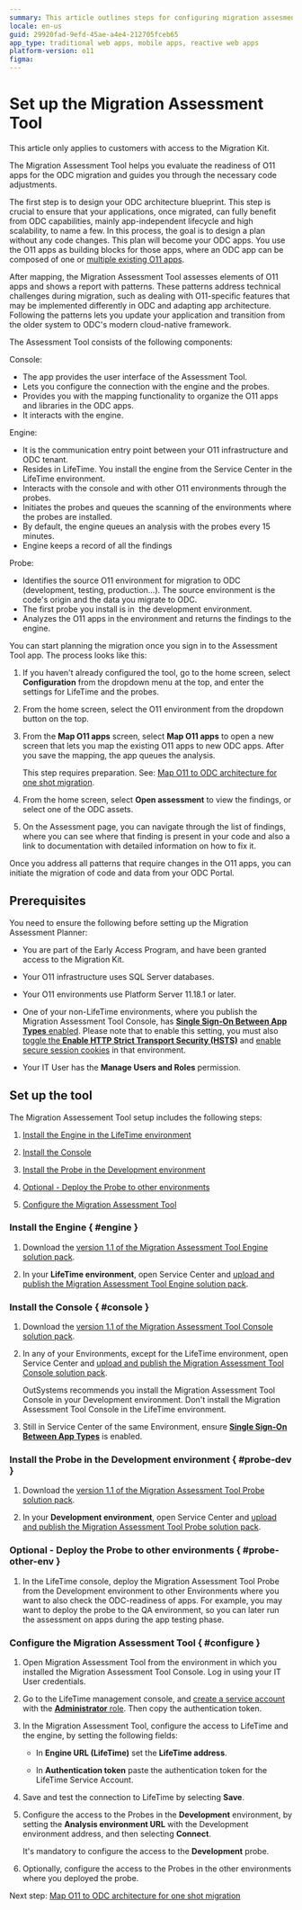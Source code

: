 ```yaml
---
summary: This article outlines steps for configuring migration assesment planner for migration to OutSystems Developer Cloud (ODC).
locale: en-us
guid: 29920fad-9efd-45ae-a4e4-212705fceb65
app_type: traditional web apps, mobile apps, reactive web apps
platform-version: o11
figma:
---
```


# Set up the Migration Assessment Tool

<div class="info" markdown="1">

This article only applies to customers with access to the Migration Kit.

</div>

The Migration Assessment Tool helps you evaluate the readiness of O11 apps for the ODC migration and guides you through the necessary code adjustments.

The first step is to design your ODC architecture blueprint. This step is crucial to ensure that your applications, once migrated, can fully benefit from ODC capabilities, mainly app-independent lifecycle and high scalability, to name a few. In this process, the goal is to design a plan without any code changes. This plan will become your ODC apps. You use the O11 apps as building blocks for those apps, where an ODC app can be composed of one or [multiple existing O11 apps](./plan/plan-map-apps.md).

After mapping, the Migration Assessment Tool assesses elements of O11 apps and shows a report with patterns. These patterns address technical challenges during migration, such as dealing with O11-specific features that may be implemented differently in ODC and adapting app architecture. Following the patterns lets you update your application and transition from the older system to ODC's modern cloud-native framework.

The Assessment Tool consists of the following components:

Console:

* The app provides the user interface of the Assessment Tool.
* Lets you configure the connection with the engine and the probes.
* Provides you with the mapping functionality to organize the O11 apps and libraries in the ODC apps.
* It interacts with the engine.

Engine:

* It is the communication entry point between your O11 infrastructure and ODC tenant.
* Resides in LifeTime. You install the engine from the Service Center in the LifeTime environment.
* Interacts with the console and with other O11 environments through the probes.
* Initiates the probes and queues the scanning of the environments where the probes are installed.
* By default, the engine queues an analysis with the probes every 15 minutes.
* Engine keeps a record of all the findings

Probe:

* Identifies the source O11 environment for migration to ODC (development, testing, production…). The source environment is the code's origin and the data you migrate to ODC.
* The first probe you install is in  the development environment.
* Analyzes the O11 apps in the environment and returns the findings to the engine.

You can start planning the migration once you sign in to the Assessment Tool app. The process looks like this:

1. If you haven't already configured the tool, go to the home screen, select **Configuration** from the dropdown menu at the top, and enter the settings for LifeTime and the probes.
1. From the home screen, select the O11 environment from the dropdown button on the top.
1. From the **Map O11 apps** screen, select **Map O11 apps** to open a new screen that lets you map the existing O11 apps to new ODC apps. After you save the mapping, the app queues the analysis.

   <div class="info" markdown="1">

   This step requires preparation. See: [Map O11 to ODC architecture for one shot migration](plan/plan-map-apps.md).

   </div>

1. From the home screen, select **Open assessment** to view the findings, or select one of the ODC assets. 
1. On the Assessment page, you can navigate through the list of findings, where you can see where that finding is present in your code and also a link to documentation with detailed information on how to fix it.  

Once you address all patterns that require changes in the O11 apps, you can initiate the migration of code and data from your ODC Portal.

## Prerequisites

You need to ensure the following before setting up the Migration Assessment Planner:

* You are part of the Early Access Program, and have been granted access to the Migration Kit.

* Your O11 infrastructure uses SQL Server databases.

* Your O11 environments use Platform Server 11.18.1 or later.

* One of your non-LifeTime environments, where you publish the Migration Assessment Tool Console, has [**Single Sign-On Between App Types** enabled](../security/configure-authentication.md). Please note that to enable this setting, you must also [toggle the **Enable HTTP Strict Transport Security (HSTS)**](../security/enforce-https-security.md) and [enable secure session cookies](../security/secure-cookies-enable-secure-session.md) in that environment.

* Your IT User has the **Manage Users and Roles** permission.

## Set up the tool

The Migration Assessement Tool setup includes the following steps:

1. [Install the Engine in the LifeTime environment](#engine)
   
1. [Install the Console](#console)
   
1. [Install the Probe in the Development environment](#probe-dev)
   
1. [Optional - Deploy the Probe to other environments](#probe-other-env)
   
1. [Configure the Migration Assessment Tool](#configure)

### Install the Engine { #engine }

1. Download the [version 1.1 of the Migration Assessment Tool Engine solution pack](resources/Migration_Assessment_Engine_v1_1.osp).

1. In your **LifeTime environment**, open Service Center and [upload and publish the Migration Assessment Tool Engine solution pack](https://success.outsystems.com/support/troubleshooting/application_lifecycle/deploy_applications_through_service_center/#step-2.upload-and-publish-the-solution-in-the-target-environment).

### Install the Console { #console }

1. Download the [version 1.1 of the Migration Assessment Tool Console solution pack](resources/Migration_Assessment_Console_v1_1.osp).

1. In any of your Environments, except for the LifeTime environment, open Service Center and [upload and publish the Migration Assessment Tool Console solution pack](https://success.outsystems.com/support/troubleshooting/application_lifecycle/deploy_applications_through_service_center/#step-2.upload-and-publish-the-solution-in-the-target-environment).

    <div class="info" markdown="1">

    OutSystems recommends you install the Migration Assessment Tool Console in your Development environment.
    Don't install the Migration Assessment Tool Console in the LifeTime environment.

    </div>

1. Still in Service Center of the same Environment, ensure [**Single Sign-On Between App Types**](../security/configure-authentication.md) is enabled.

### Install the Probe in the Development environment { #probe-dev }

1. Download the [version 1.1 of the Migration Assessment Tool Probe solution pack](resources/Migration_Assessment_Probe_v1_1.osp).

1. In your **Development environment**, open Service Center and [upload and publish the Migration Assessment Tool Probe solution pack](https://success.outsystems.com/support/troubleshooting/application_lifecycle/deploy_applications_through_service_center/#step-2.upload-and-publish-the-solution-in-the-target-environment).

### Optional - Deploy the Probe to other environments { #probe-other-env }

1. In the LifeTime console, deploy the Migration Assessment Tool Probe from the Development environment to other Environments where you want to also check the ODC-readiness of apps. For example, you may want to deploy the probe to the QA environment, so you can later run the assessment on apps during the app testing phase.

### Configure the Migration Assessment Tool { #configure }

1. Open Migration Assessment Tool from the environment in which you installed the Migration Assessment Tool Console. Log in using your IT User credentials.

1. Go to the LifeTime management console, and [create a service account](../ref/apis/lifetime-deployment/rest-api-authentication.md) with the [**Administrator** role](../manage-platform-app-lifecycle/manage-it-teams/about-permission-levels.md#roles). Then copy the authentication token.

1. In the Migration Assessment Tool, configure the access to LifeTime and the engine, by setting the following fields:

    * In **Engine URL (LifeTime)** set the **LifeTime address**.

    * In **Authentication token** paste the authentication token for the LifeTime Service Account.

1. Save and test the connection to LifeTime by selecting **Save**.

1. Configure the access to the Probes in the **Development** environment, by setting the **Analysis environment URL** with the Development environment address, and then selecting **Connect**.

    <div class="info" markdown="1">

    It's mandatory to configure the access to the **Development** probe.

    </div>

1. Optionally, configure the access to the Probes in the other environments where you deployed the probe. 

Next step: [Map O11 to ODC architecture for one shot migration](./plan/plan-map-apps.md)
